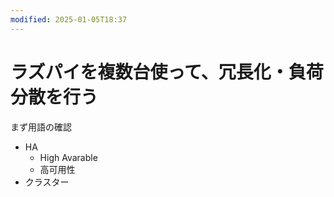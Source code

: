 ```yaml
---
modified: 2025-01-05T18:37
---
```

# ラズパイを複数台使って、冗長化・負荷分散を行う

まず用語の確認

- HA
    - High Avarable
    - 高可用性
- クラスター